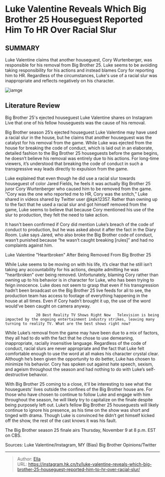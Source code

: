 # Luke Valentine Reveals Which Big Brother 25 Houseguest Reported Him To HR Over Racial Slur


## SUMMARY 



  Luke Valentine claims that another houseguest, Cory Wurtenberger, was responsible for his removal from Big Brother 25.   Luke seems to be avoiding taking responsibility for his actions and instead blames Cory for reporting him to HR.   Regardless of the circumstances, Luke&#39;s use of a racial slur was inappropriate and reflects negatively on his character.  

![iamge](https://static1.srcdn.com/wordpress/wp-content/uploads/2023/11/luke-valentine-reveals-which-big-brother-25-houseguest-reported-him-to-hr-over-racial-slur.jpg)

## Literature Review
Big Brother 25&#39;s ejected houseguest Luke Valentine shares on Instagram Live that one of his fellow houseguests was the cause of his removal.




Big Brother season 25’s ejected houseguest Luke Valentine may have used a racial slur in the house, but he claims that another houseguest was the catalyst for his removal from the game. While Luke was ejected from the house for breaking the code of conduct, which is laid out in an elaborate, detailed fashion to the Big Brother 25 houseguests before the game begins, he doesn’t believe his removal was entirely due to his actions. For long-time viewers, it’s understood that breaking the code of conduct in such a transgressive way leads directly to expulsion from the game.




Luke explained that even though he did use a racial slur towards houseguest of color Jared Fields, he feels it was actually Big Brother 25 juror Cory Wurtenberger who caused him to be removed from the game. “Cory was the one who reported me to HR, Cory was the snitch,” Luke shared in videos shared by Twitter user @kpk12357. Rather than owning up to the fact that he used a racial slur and got himself removed from the game, Luke seems to believe that because Cory mentioned his use of the slur to production, they felt the need to take action.


 

It hasn&#39;t been confirmed if Cory did mention Luke’s breach of the code of conduct to production, but he was asked about it after the fact in the Diary Room. Luke says Jared, who also broke the Big Brother code of conduct, wasn’t punished because “he wasn’t caught breaking [rules]” and had no complaints against him.





 Luke Valentine &#34;Heartbroken&#34; After Being Removed From Big Brother 25 
          

While Luke seems to be moving on with his life, it’s clear that he still isn’t taking any accountability for his actions, despite admitting he was &#34;heartbroken&#34; over being removed. Unfortunately, blaming Cory rather than owning up to his behavior is in character for Luke, who has been trying to feign innocence. Luke does not seem to grasp that even if his transgression hadn’t been broadcast on the Big Brother 25 live feeds for all to see, the production team has access to footage of everything happening in the house at all times. Even if Cory hadn’t brought it up, the use of the word would’ve been caught on camera anyway.

                  20 Best Reality TV Shows Right Now   Television is being impacted by the ongoing entertainment industry strikes, leaving many turning to reality TV. What are the best shows right now?    




While Luke’s removal from the game may have been due to a mix of factors, they all had to do with the fact that he chose to use demeaning, inappropriate, racially insensitive language. Regardless of the code of conduct, racial slurs are never appropriate and the fact that Luke felt comfortable enough to use the word at all makes his character crystal clear. Although he’s been given the opportunity to do better, Luke has chosen to minimize his behavior. Cory has spoken out against hate speech, sexism, and ageism throughout the season and had nothing to do with Luke’s self-destructive behavior.

With Big Brother 25 coming to a close, it&#39;ll be interesting to see what the houseguests&#39; lives outside the confines of the Big Brother house are. For those who have chosen to continue to follow Luke and engage with him throughout the season, he will likely try to capitalize on the finale despite being purposely left out. Luke’s fellow Big Brother 25 houseguests will likely continue to ignore his presence, as his time on the show was short and tinged with drama. Though Luke is convinced he didn’t get himself kicked off the show, the rest of the cast knows it was his fault.




The Big Brother season 25 finale airs Thursday, November 9 at 8 p.m. EST on CBS.

Sources: Luke Valentine/Instagram, MY (Bias) Big Brother Opinions/Twitter



---

> Author: [Ella](https://instagram.hk.cn/)  
> URL: https://instagram.hk.cn/tv/luke-valentine-reveals-which-big-brother-25-houseguest-reported-him-to-hr-over-racial-slur/  

